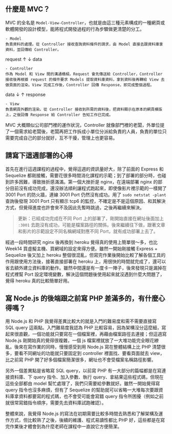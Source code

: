 ## 什麼是 MVC？
MVC 的全名是 `Model-View-Controller`，也就是由這三種元素構成的一種網頁或軟體開發的設計模型，能將程式開發過程的行為步驟做更清楚的分工。

```
- Model
負責資料的處理。從 Controller 接收查詢資料條件的請求，由 Model 直接去跟資料庫拿資料，並回傳給 Controller。
```
request &uarr; &darr; data

```
- Controller
作為 Model 和 View 間的溝通橋樑。Request 會先傳送給 Controller，Controller 接收後再根據 request 的條件要求 Models 提取資料庫資料，拿到資料後再轉給 View 去做頁面的渲染。View 完成工作後，Controller 回傳 Response，即完成整個過程。
```

 data &darr; &uarr; response
 
```
- View
負責網頁外觀的渲染。從 Controller 接收到所需的資料後，把資料顯示在原本的網頁模版上，之後回傳 Response 給 Controller 告知工作已完成。
```

MVC 大概類似公司部門裡的運作狀況，Controller 就像部門裡的老闆，外單位提了一個需求給老闆後，老闆再把工作拆成小單位分派給負責的人員，負責的單位只需要完成自己的部分就好，互不干擾，管理上也更容易。


## 請寫下這週部署的心得

首先在進行這週課程的過程中，覺得這週的資訊量好大，除了前面的 Express 和 Sequelize 都剛接觸，需要花很多時間消化課程的示範；到了部署的部分時，也碰到許多困難，導致挫折感滿滿。第一個大挫折是 nginx，在遠端部署 nginx 的部分目前沒有成功完成，還沒辦法順利讓程式跑起來，即使像影片裡示範的一樣開了 3001 Port 的防火牆，連線 3001 Port 仍然沒有成功。用了 `sudo netstat -plant` 查詢後發現 3001 Port 只有顯示 tcp6 的監控，不確定是不是這個原因、和其解決方式，但覺得進度也許會來不及因此先暫時跳過，之後再繼續來解決。

>更新：已經成功完成在不同 Port 上的部署了，剛開始直接在網址後面加上 `:3001` 去跑沒有成功，可能是檔案路徑的關係。後來繼續往下做，跟著文章和影片的示範設定不同名稱網域對應不同 Port，就有成功部署上去了。

經過一段時間研究 nginx 後再換到 heroku 覺得真的使用上簡單很～多，也比 Week14 買虛擬主機、買網域的設定來得方便。雖然一開始剛接觸 Express + Sequelize 後又加上 heroku 整個很混亂，但寫完作業後開始比較了解各個工具的作用跟使用方法後，接著直接部署在 heroku 上，用很快的時間就完成了，還可以省去額外建立資料庫的動作。雖然中間還是有一度卡一陣子，後來發現只是漏掉在程式裡幫 Port 設定環境變數，解決這個問題後使用起來就沒遇到什麼大問題了，覺得 heroku 真的比較簡單好用。

## 寫 Node.js 的後端跟之前寫 PHP 差滿多的，有什麼心得嗎？

用 Node.js 和 PHP 我覺得差異比較大的就是入門的難易度和需不需要直接寫 SQL query 這兩點。入門難易度我認為 PHP 比較容易，因為架構沒分這麼細，寫起來很直觀，一個功能就只要寫在一個檔案裡，再藉由檔案路徑去連接；但這週寫 Node.js 剛開始真的覺得很複雜，一個 js 檔案裡就放了一大堆功能完全眼花繚亂。後來在寫作業的同時，慢慢感受到用 Node.js 寫在整體結構上比 PHP 清楚很多，要看不同網址的功能就只要固定到 controller 裡面找、要看頁面就去 view，比之前寫 PHP 開了好多個檔案簡潔很多，網址也不會受檔案名稱路徑影響。

另外一個差異點是省略寫 SQL query，以前寫 PHP 有一大部分的篇幅都是在寫連接資料庫、下 query 指令、加入參數、執行 query、拿結果這些程式碼，但現在這些全部都由 model 幫忙處理了，我們只需要給參數就好。雖然一開始覺得寫 query 指令也沒多麻煩，但有了 Sequelize 的幫助就可以省略一大堆每次要跟資料庫拿資料都要寫的程式碼，也不會受可能會寫錯 query 指令所困擾（例如之前就很常寫錯指令順序，需要先去資料庫試跑確認）。

整體來說，我覺得 Node.js 的寫法在初期需要比較多時間去熟悉和了解架構及運作方式，但比較熟了之後，後續的維護、程式易讀性都比 PHP 好，這些都是在寫完作業後才體會到為什麼老師在課程中一直說它方便簡潔。